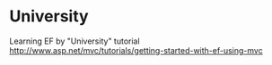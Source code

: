 University
==========

Learning EF by "University" tutorial http://www.asp.net/mvc/tutorials/getting-started-with-ef-using-mvc
